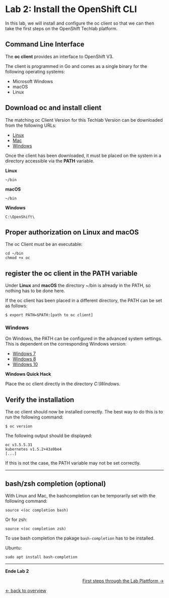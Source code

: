 # Lab 2: Install the OpenShift CLI

In this lab, we will install and configure the oc client so that we can then take the first steps on the OpenShift Techlab platform.

## Command Line Interface

The **oc client** provides an interface to OpenShift V3.

The client is programmed in Go and comes as a single binary for the following operating systems:

- Microsoft Windows
- macOS
- Linux

## Download oc and install client

The matching oc Client Version for this Techlab Version can be downloaded from the following URLs:

- [Linux](https://ose3-lab-master.puzzle.ch/console/extensions/clients/linux/oc)
- [Mac](https://ose3-lab-master.puzzle.ch/console/extensions/clients/macosx/oc)
- [Windows](https://ose3-lab-master.puzzle.ch/console/extensions/clients/windows/oc.exe)

Once the client has been downloaded, it must be placed on the system in a directory accessible via the **PATH** variable.

**Linux**

```
~/bin
```

**macOS**

```
~/bin
```

**Windows**

```
C:\OpenShift\
```

## Proper authorization on Linux and macOS

The oc Client must be an executable:

```
cd ~/bin
chmod +x oc
```

## register the oc client in the PATH variable

Under **Linux** and **macOS** the directory ~/bin is already in the PATH, so nothing has to be done here.

If the oc client has been placed in a different directory, the PATH can be set as follows:
```
$ export PATH=$PATH:[path to oc client]
```

### Windows

On Windows, the PATH can be configured in the advanced system settings. This is dependent on the corresponding Windows version:

- [Windows 7](http://geekswithblogs.net/renso/archive/2009/10/21/how-to-set-the-windows-path-in-windows-7.aspx)
- [Windows 8](http://www.itechtics.com/customize-windows-environment-variables/)
- [Windows 10](http://techmixx.de/windows-10-umgebungsvariablen-bearbeiten/)

**Windows Quick Hack**

Place the oc client directly in the directory *C:\Windows*.

## Verify the installation

The oc client should now be installed correctly. The best way to do this is to run the following command:

```
$ oc version
```

The following output should be displayed:

```
oc v3.5.5.31
kubernetes v1.5.2+43a9be4
[...]
```

If this is not the case, the PATH variable may not be set correctly.

---

## bash/zsh completion (optional)

With Linux and Mac, the bashcompletion can be temporarily set with the following command:

```
source <(oc completion bash)
```

Or for zsh:
```
source <(oc completion zsh)
```

To use bash completion the pakage `bash-completion` has to be installed.

Ubuntu:

```
sudo apt install bash-completion
```

---

**Ende Lab 2**

<p width="100px" align="right"><a href="03_first_steps.md">First steps through the Lab Plattform →</a></p>

[← back to overview](../README.md)
